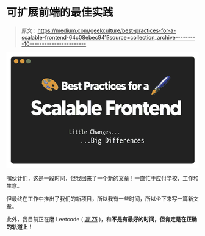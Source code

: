 # 可扩展前端的最佳实践

> 原文：<https://medium.com/geekculture/best-practices-for-a-scalable-frontend-64c08ebec941?source=collection_archive---------10----------------------->

![](img/46e1606e04c69992e5a08702e5a5f458.png)

嘿伙计们，这是一段时间，但我回来了一个新的文章！一直忙于应付学校、工作和生意。

但最终在工作中推出了我们的新项目，所以我有一些时间，所以坐下来写一篇新文章。

此外，我目前正在磨 Leetcode ( [*盲 75*](https://leetcode.com/discuss/general-discussion/460599/blind-75-leetcode-questions) )，和**不是有最好的时间，但肯定是在正确的轨道上！**
